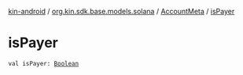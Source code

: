 [kin-android](../../index.md) / [org.kin.sdk.base.models.solana](../index.md) / [AccountMeta](index.md) / [isPayer](./is-payer.md)

# isPayer

`val isPayer: `[`Boolean`](https://kotlinlang.org/api/latest/jvm/stdlib/kotlin/-boolean/index.html)